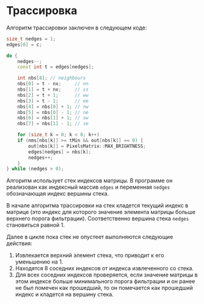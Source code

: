 # Трассировка

Алгоритм трассировки заключен в следующем коде:

```C++
size_t nedges = 1;
edges[0] = c;

do {
    nedges--;
    const int t = edges[nedges];

    int nbs[8]; // neighbours
    nbs[0] = t - nx;     // nn
    nbs[1] = t + nx;     // ss
    nbs[2] = t + 1;      // ww
    nbs[3] = t - 1;      // ee
    nbs[4] = nbs[0] + 1; // nw
    nbs[5] = nbs[0] - 1; // ne
    nbs[6] = nbs[1] + 1; // sw
    nbs[7] = nbs[1] - 1; // se

    for (size_t k = 0; k < 8; k++)
	if (nms[nbs[k]] >= tMin && out[nbs[k]] == 0) {
	    out[nbs[k]] = PixelsMatrix::MAX_BRIGHTNESS;
	    edges[nedges] = nbs[k];
	    nedges++;
	}
} while (nedges > 0);
```
Алгоритм использует стек индексов матрицы. В программе он реализован как индексный массив `edges`
и переменная `nedges` обозначающая индекс вершины стека.

В начале алгоритма трассировки на стек кладется текущий индекс в матрице 
(это индекс для которого значение элемента матрицы больше верхнего порога фильтрации).
Соответственно вершина стека `nedges` становиться равной 1.

Далее в цикле пока стек не опустеет выполняются следующие действия:
1. Извлекается верхний элемент стека, что приводит к его уменьшению на 1.
2. Находятся 8 соседних индексов от индекса извлеченного со стека.
3. Для всех соседних индексов проверяется, если значение матрицы в этом индексе больше минимального порога фильтрации
  и он ранее не был помечен как прошедший, то он помечается как прошедший индекс и кладется на вершину стека.

